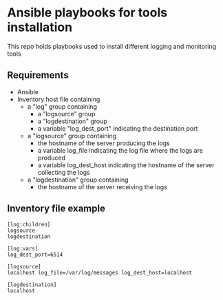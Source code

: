 # Ansible playbooks for tools installation
This repo holds playbooks used to install different logging and monitoring tools

## Requirements
- Ansible
- Inventory host file containing
    - a "log" group containing
        - a "logsource" group
        - a "logdestination" group
        - a variable "log_dest_port" indicating the destination port
    - a "logsource" group containing
        - the hostname of the server producing the logs
        - a variable log_file indicating the log file where the logs are produced
        - a variable log_dest_host indicating the hostname of the server collecting the logs
    - a "logdestination" group containing
        - the hostname of the server receiving the logs

## Inventory file example
```
[log:children]
logsource
logdestination

[log:vars]
log_dest_port=6514

[logsource]
localhost log_file=/var/log/messages log_dest_host=localhost

[logdestination]
localhost 
```
